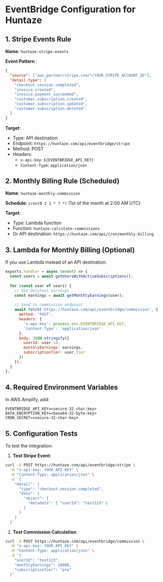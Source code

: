 # EventBridge Configuration for Huntaze

## 1. Stripe Events Rule

**Name**: `huntaze-stripe-events`

**Event Pattern** :
```json
{
  "source": ["aws.partner/stripe.com/*/YOUR_STRIPE_ACCOUNT_ID"],
  "detail-type": [
    "checkout.session.completed",
    "invoice.created",
    "invoice.payment_succeeded", 
    "customer.subscription.created",
    "customer.subscription.updated",
    "customer.subscription.deleted"
  ]
}
```

**Target**:
- Type: API destination
- Endpoint: `https://huntaze.com/api/eventbridge/stripe`
- Method: POST
- Headers:
  - `x-api-key`: `${EVENTBRIDGE_API_KEY}`
  - `Content-Type`: `application/json`

## 2. Monthly Billing Rule (Scheduled)

**Name**: `huntaze-monthly-commission`

**Schedule**: `cron(0 2 1 * ? *)` (1st of the month at 2:00 AM UTC)

**Target**:
- Type: Lambda function
- Function: `huntaze-calculate-commissions`
- Or API destination: `https://huntaze.com/api/cron/monthly-billing`

## 3. Lambda for Monthly Billing (Optional)

If you use Lambda instead of an API destination:

```javascript
exports.handler = async (event) => {
  const users = await getUsersWithActiveSubscriptions();
  
  for (const user of users) {
    // Get OnlyFans earnings
    const earnings = await getMonthlyEarnings(user);
    
    // Send to commission endpoint
    await fetch('https://huntaze.com/api/eventbridge/commission', {
      method: 'POST',
      headers: {
        'x-api-key': process.env.EVENTBRIDGE_API_KEY,
        'Content-Type': 'application/json'
      },
      body: JSON.stringify({
        userId: user.id,
        monthlyEarnings: earnings,
        subscriptionTier: user.tier
      })
    });
  }
};
```

## 4. Required Environment Variables

In AWS Amplify, add:

```
EVENTBRIDGE_API_KEY=<secure-32-char-key>
DATA_ENCRYPTION_KEY=<base64-32-byte-key>
CRON_SECRET=<secure-32-char-key>
```

## 5. Configuration Tests

To test the integration:

1. **Test Stripe Event**:
```bash
curl -X POST https://huntaze.com/api/eventbridge/stripe \
  -H "x-api-key: YOUR_API_KEY" \
  -H "Content-Type: application/json" \
  -d '{
    "detail": {
      "type": "checkout.session.completed",
      "data": {
        "object": {
          "metadata": { "userId": "test123" }
        }
      }
    }
  }'
```

2. **Test Commission Calculation**:
```bash
curl -X POST https://huntaze.com/api/eventbridge/commission \
  -H "x-api-key: YOUR_API_KEY" \
  -H "Content-Type: application/json" \
  -d '{
    "userId": "test123",
    "monthlyEarnings": 10000,
    "subscriptionTier": "pro"
  }'
```
